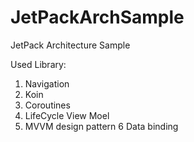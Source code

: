 # JetPackArchSample
JetPack Architecture Sample

Used Library:

1. Navigation
2. Koin
3. Coroutines
4. LifeCycle View Moel
5. MVVM design pattern
6 Data binding
